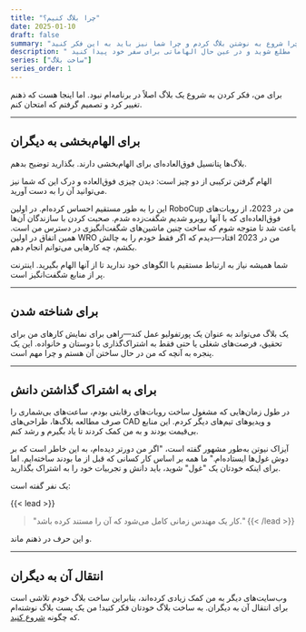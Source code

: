 ```yaml
---
title: "چرا بلاگ کنیم؟"
date: 2025-01-10
draft: false
summary: "در اینجا توضیح می‌دهم که چرا شروع به نوشتن بلاگ کردم و چرا شما نیز باید به این فکر کنید."
description: " صفحه وبلاگی که آخرین بینش ها و به روز رسانی های یوسف شیخ الاسلام را نشان می دهد. محتوای مرتبط با رباتیک، فناوری، دستاوردهای شخصی و موارد دیگر را کاوش کنید. از آخرین روندها و پروژه ها مطلع شوید و در عین حال الهاماتی برای سفر خود پیدا کنید."
series: ["ساخت بلاگ"]
series_order: 1
---
```


برای من، فکر کردن به شروع یک بلاگ اصلاً در برنامه‌ام نبود. اما اینجا هست که ذهنم تغییر کرد و تصمیم گرفتم که امتحان کنم.

---

## برای الهام‌بخشی به دیگران
بلاگ‌ها پتانسیل فوق‌العاده‌ای برای الهام‌بخشی دارند. بگذارید توضیح بدهم.

الهام گرفتن ترکیبی از دو چیز است: دیدن چیزی فوق‌العاده و درک این که شما نیز می‌توانید آن را به دست آورید.

این را به طور مستقیم احساس کرده‌ام. در اولین RoboCup من در 2023، از روبات‌های فوق‌العاده‌ای که با آنها روبرو شدیم شگفت‌زده شدم. صحبت کردن با سازندگان آن‌ها باعث شد تا متوجه شوم که ساخت چنین ماشین‌های شگفت‌انگیزی در دسترس من است. همین اتفاق در اولین WRO من در 2023 افتاد—دیدم که اگر فقط خودم را به چالش بکشم، چه کارهایی می‌توانم انجام دهم.

شما همیشه نیاز به ارتباط مستقیم با الگوهای خود ندارید تا از آنها الهام بگیرید. اینترنت پر از منابع شگفت‌انگیز است.

---

## برای شناخته شدن
یک بلاگ می‌تواند به عنوان یک پورتفولیو عمل کند—راهی برای نمایش کارهای من برای تحقیق، فرصت‌های شغلی یا حتی فقط به اشتراک‌گذاری با دوستان و خانواده. این یک پنجره به آنچه که من در حال ساختن آن هستم و چرا مهم است.

---

## برای به اشتراک گذاشتن دانش
در طول زمان‌هایی که مشغول ساخت روبات‌های رقابتی بودم، ساعت‌های بی‌شماری را صرف مطالعه بلاگ‌ها، طراحی‌های CAD و ویدیوهای تیم‌های دیگر کردم. این منابع بی‌قیمت بودند و به من کمک کردند تا یاد بگیرم و رشد کنم.

آیزاک نیوتن به‌طور مشهور گفته است، "اگر من دورتر دیده‌ام، به این خاطر است که بر دوش غول‌ها ایستاده‌ام." ما همه بر اساس کار کسانی که قبل از ما بودند ساخته‌ایم. اما برای اینکه خودتان یک "غول" شوید، باید دانش و تجربیات خود را به اشتراک بگذارید.

یک نفر گفته است:

{{< lead >}}
> "کار یک مهندس زمانی کامل می‌شود که آن را مستند کرده باشد."
{{< /lead >}}

و این حرف در ذهنم ماند.

---

## انتقال آن به دیگران
وب‌سایت‌های دیگر به من کمک زیادی کرده‌اند، بنابراین ساخت بلاگ خودم تلاشی است برای انتقال آن به دیگران. به ساخت بلاگ خودتان فکر کنید! من یک پست بلاگ نوشته‌ام که چگونه [شروع کنید](/fa/posts/how-to-blog).
